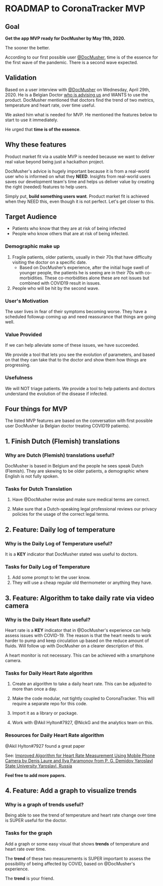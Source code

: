 # ROADMAP to CoronaTracker MVP

## Goal

**Get the app MVP ready for DocMusher by May 11th, 2020.**

The sooner the better.

According to our first possible user [@DocMusher](https://www.researchgate.net/profile/Sven_Van_Poucke), time is of the essence for the first wave of the pandemic. There is a second wave expected.

## Validation

Based on a user interview with [@DocMusher](https://www.researchgate.net/profile/Sven_Van_Poucke) on Wednesday, April 29th, 2020. He is a Belgian Doctor [who is advising us](https://coronatracker.me/leadership) and WANTS to use the product. DocMusher mentioned that doctors find the trend of two metrics,  temperature and heart rate, over time useful.

We asked him what is needed for MVP. He mentioned the features below to start to use it immediately.

He urged that **time is of the essence**.

## Why these features

Product market fit via a usable MVP is needed because we want to deliver real value beyond being just a hackathon project.

DocMusher's advice is hugely important because it is from a real-world user who is informed on what they **NEED**. Insights from real-world users saves our development team's time and helps us deliver value by creating the right (needed) features to help users.

Simply put, **build something users want**. Product market fit is achieved when they NEED this, even though it is not perfect. Let's get closer to this.

## Target Audience

- Patients who know that they are at risk of being infected
- People who know others that are at risk of being infected.

### Demographic make up

1. Fragile patients, older patients, usually in their 70s that have difficulty visiting the doctor on a specific date.
   - Based on DocMusher’s experience, after the initial huge swell of younger people, the patients he is seeing are in their 70s with co-morbidities. These co-morbidities alone these are not issues but combined with COVID19 result in issues.
2. People who will be hit by the second wave.

### User's Motivation

The user lives in fear of their symptoms becoming worse. They have a scheduled followup coming up and need reassurance that things are going well.

### Value Provided

If we can help alleviate some of these issues, we have succeeded.

We provide a tool that lets you see the evolution of parameters, and based on that they can take that to the doctor and show them how things are progressing.

### Usefulness

We will NOT triage patients. We provide a tool to help patients and doctors understand the evolution of the disease if infected.

## Four things for MVP

The listed MVP features are based on the conversation with first possible user DocMusher (a Belgian doctor treating COVID19 patients).

## 1. Finish Dutch (Flemish) translations

### Why are Dutch (Flemish) translations useful?

DocMusher is based in Belgium and the people he sees speak Dutch (Flemish). They are skewing to be older patients, a demographic where English is not fully spoken.

### Tasks for Dutch Translation

1. Have @DocMusher revise and make sure medical terms are correct.

2. Make sure that a Dutch-speaking legal professional reviews our privacy policies for the usage of the correct legal terms.

## 2. Feature: Daily log of temperature

### Why is the Daily Log of Temperature useful?

It is a **KEY** indicator that DocMusher stated was useful to doctors.

### Tasks for Daily Log of Temperature

1. Add some prompt to let the user know.
2. They will use a cheap regular old thermometer or anything they have.

## 3. Feature: Algorithm to take daily rate via video camera

### Why is the Daily Heart Rate useful?

Heart rate is a **KEY** indicator that in @DocMusher's experience can help assess issues with COVID-19. The reason is that the heart needs to work harder to pump and keep circulation up based on the reduce amount of fluids. Will follow up with DocMusher on a clearer description of this.

A heart monitor is not necessary. This can be achieved with a smartphone camera.

### Tasks for Daily Heart Rate algorithm

1. Create an algorithm to take a daily heart rate. This can be adjusted to more than once a day.

2. Make the code modular, not tightly coupled to CoronaTracker. This will require a separate repo for this code.

3. Import it as a library or package.

4. Work with @Akil Hylton#7927, @NickG and the analytics team on this.

### Resources for Daily Heart Rate algorithm

@Akil Hylton#7927 found a great paper

See: [Improved Algorithm for Heart Rate Measurement Using Mobile Phone Camera by Denis Laure and Ilya Paramonov from P. G. Demidov Yaroslavl State University Yaroslavl, Russia](https://www.fruct.org/publications/fruct13/files/Lau.pdf)

**Feel free to add more papers.**

## 4. Feature: Add a graph to visualize trends

### Why is a graph of trends useful?

Being able to see the trend of temperature and heart rate change over time is SUPER useful for the doctor.

### Tasks for the graph

Add a graph or some easy visual that shows **trends** of temperature and heart rate over time.

The **trend** of these two measurements is SUPER important to assess the possibility of being affected by COVID, based on @DocMusher's experience.

The **trend** is your friend.
